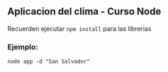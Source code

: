 ## Aplicacion del clima - Curso Node

Recuerden ejecutar ```npm install``` para las librerias

### Ejemplo:

```
node app -d "San Salvador"
```
